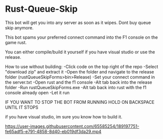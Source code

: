 # Rust-Queue-Skip
This bot will get you into any server as soon as it wipes. Dont buy queue skip anymore.


This bot spams your preferred connect command into the F1 console on the game rust.

You can either compile/build it yourself if you have visual studio or use the release.

How to use without building:
-Click code on the top right of the repo
-Select "download zip" and extract it
-Open the folder and navigate to the release folder (rustQueueSkipForms>bin>Release)
-Set your connect command in the server.txt
-Open rust and the f1 console
-Alt tab back into the release folder
-Run rustQueueSkipForms.exe
-Alt tab back into rust with the f1 console already open
-Let it run

IF YOU WANT TO STOP THE BOT FROM RUNNING HOLD ON BACKSPACE UNTIL IT STOPS

if you have visual studio, im sure you know how to build it.



https://user-images.githubusercontent.com/65585254/189197751-fe65adf5-e791-4858-8d40-eb019df3da29.mp4

